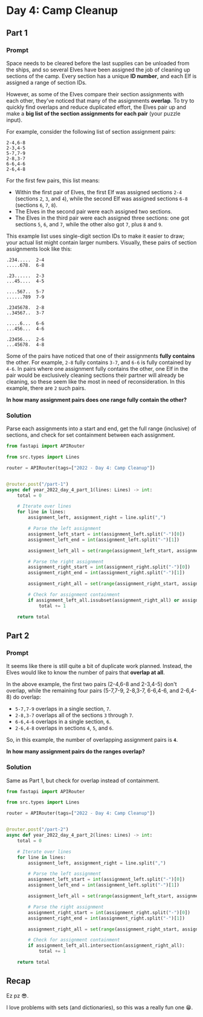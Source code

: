 # Day 4: Camp Cleanup

## Part 1

### Prompt

Space needs to be cleared before the last supplies can be unloaded from the ships, and so several Elves have been assigned the job of cleaning up sections of the camp.
Every section has a unique **ID number**, and each Elf is assigned a range of section IDs.

However, as some of the Elves compare their section assignments with each other, they've noticed that many of the assignments **overlap**.
To try to quickly find overlaps and reduce duplicated effort, the Elves pair up and make a **big list of the section assignments for each pair** (your puzzle input).

For example, consider the following list of section assignment pairs:

```
2-4,6-8
2-3,4-5
5-7,7-9
2-8,3-7
6-6,4-6
2-6,4-8
```

For the first few pairs, this list means:

- Within the first pair of Elves, the first Elf was assigned sections `2-4` (sections `2`, `3`, and `4`), while the second Elf was assigned sections `6-8` (sections `6`, `7`, `8`).
- The Elves in the second pair were each assigned two sections.
- The Elves in the third pair were each assigned three sections: one got sections `5`, `6`, and `7`, while the other also got `7`, plus `8` and `9`.

This example list uses single-digit section IDs to make it easier to draw; your actual list might contain larger numbers.
Visually, these pairs of section assignments look like this:

```
.234.....  2-4
.....678.  6-8

.23......  2-3
...45....  4-5

....567..  5-7
......789  7-9

.2345678.  2-8
..34567..  3-7

.....6...  6-6
...456...  4-6

.23456...  2-6
...45678.  4-8
```

Some of the pairs have noticed that one of their assignments **fully contains** the other.
For example, `2-8` fully contains `3-7`, and `6-6` is fully contained by `4-6`.
In pairs where one assignment fully contains the other, one Elf in the pair would be exclusively cleaning sections their partner will already be cleaning, so these seem like the most in need of reconsideration.
In this example, there are `2` such pairs.

**In how many assignment pairs does one range fully contain the other?**

### Solution

Parse each assignments into a start and end, get the full range (inclusive) of sections, and check for set containment between each assignment.

```python
from fastapi import APIRouter

from src.types import Lines

router = APIRouter(tags=["2022 - Day 4: Camp Cleanup"])


@router.post("/part-1")
async def year_2022_day_4_part_1(lines: Lines) -> int:
    total = 0

    # Iterate over lines
    for line in lines:
        assignment_left, assignment_right = line.split(",")

        # Parse the left assignment
        assignment_left_start = int(assignment_left.split("-")[0])
        assignment_left_end = int(assignment_left.split("-")[1])

        assignment_left_all = set(range(assignment_left_start, assignment_left_end + 1))

        # Parse the right assignment
        assignment_right_start = int(assignment_right.split("-")[0])
        assignment_right_end = int(assignment_right.split("-")[1])

        assignment_right_all = set(range(assignment_right_start, assignment_right_end + 1))

        # Check for assignment containment
        if assignment_left_all.issubset(assignment_right_all) or assignment_right_all.issubset(assignment_left_all):
            total += 1

    return total
```

## Part 2

### Prompt

It seems like there is still quite a bit of duplicate work planned.
Instead, the Elves would like to know the number of pairs that **overlap at all**.

In the above example, the first two pairs (2-4,6-8 and 2-3,4-5) don't overlap, while the remaining four pairs (5-7,7-9, 2-8,3-7, 6-6,4-6, and 2-6,4-8) do overlap:

- `5-7,7-9` overlaps in a single section, `7`.
- `2-8,3-7` overlaps all of the sections `3` through `7`.
- `6-6,4-6` overlaps in a single section, `6`.
- `2-6,4-8` overlaps in sections `4`, `5`, and `6`.

So, in this example, the number of overlapping assignment pairs is **`4`**.

**In how many assignment pairs do the ranges overlap?**

### Solution

Same as Part 1, but check for overlap instead of containment.

```python
from fastapi import APIRouter

from src.types import Lines

router = APIRouter(tags=["2022 - Day 4: Camp Cleanup"])


@router.post("/part-2")
async def year_2022_day_4_part_2(lines: Lines) -> int:
    total = 0

    # Iterate over lines
    for line in lines:
        assignment_left, assignment_right = line.split(",")

        # Parse the left assignment
        assignment_left_start = int(assignment_left.split("-")[0])
        assignment_left_end = int(assignment_left.split("-")[1])

        assignment_left_all = set(range(assignment_left_start, assignment_left_end + 1))

        # Parse the right assignment
        assignment_right_start = int(assignment_right.split("-")[0])
        assignment_right_end = int(assignment_right.split("-")[1])

        assignment_right_all = set(range(assignment_right_start, assignment_right_end + 1))

        # Check for assignment containment
        if assignment_left_all.intersection(assignment_right_all):
            total += 1

    return total
```

## Recap

Ez pz 😎.

I love problems with sets (and dictionaries), so this was a really fun one 😁.
